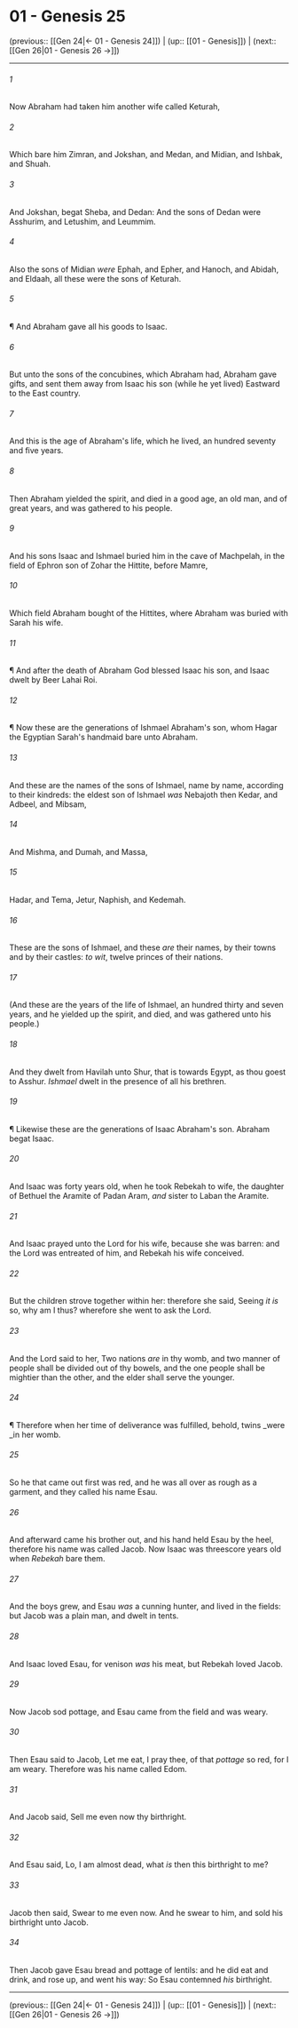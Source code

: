 # 01 - Genesis 25

(previous:: [[Gen 24|← 01 - Genesis 24]]) | (up:: [[01 - Genesis]]) | (next:: [[Gen 26|01 - Genesis 26 →]])

***


###### 1 
Now Abraham had taken him another wife called Keturah, 

###### 2 
Which bare him Zimran, and Jokshan, and Medan, and Midian, and Ishbak, and Shuah. 

###### 3 
And Jokshan, begat Sheba, and Dedan: And the sons of Dedan were Asshurim, and Letushim, and Leummim. 

###### 4 
Also the sons of Midian _were_ Ephah, and Epher, and Hanoch, and Abidah, and Eldaah, all these were the sons of Keturah. 

###### 5 
¶ And Abraham gave all his goods to Isaac. 

###### 6 
But unto the sons of the concubines, which Abraham had, Abraham gave gifts, and sent them away from Isaac his son (while he yet lived) Eastward to the East country. 

###### 7 
And this is the age of Abraham's life, which he lived, an hundred seventy and five years. 

###### 8 
Then Abraham yielded the spirit, and died in a good age, an old man, and of great years, and was gathered to his people. 

###### 9 
And his sons Isaac and Ishmael buried him in the cave of Machpelah, in the field of Ephron son of Zohar the Hittite, before Mamre, 

###### 10 
Which field Abraham bought of the Hittites, where Abraham was buried with Sarah his wife. 

###### 11 
¶ And after the death of Abraham God blessed Isaac his son, and Isaac dwelt by Beer Lahai Roi. 

###### 12 
¶ Now these are the generations of Ishmael Abraham's son, whom Hagar the Egyptian Sarah's handmaid bare unto Abraham. 

###### 13 
And these are the names of the sons of Ishmael, name by name, according to their kindreds: the eldest son of Ishmael _was_ Nebajoth then Kedar, and Adbeel, and Mibsam, 

###### 14 
And Mishma, and Dumah, and Massa, 

###### 15 
Hadar, and Tema, Jetur, Naphish, and Kedemah. 

###### 16 
These are the sons of Ishmael, and these _are_ their names, by their towns and by their castles: _to wit_, twelve princes of their nations. 

###### 17 
(And these are the years of the life of Ishmael, an hundred thirty and seven years, and he yielded up the spirit, and died, and was gathered unto his people.) 

###### 18 
And they dwelt from Havilah unto Shur, that is towards Egypt, as thou goest to Asshur. _Ishmael_ dwelt in the presence of all his brethren. 

###### 19 
¶ Likewise these are the generations of Isaac Abraham's son. Abraham begat Isaac. 

###### 20 
And Isaac was forty years old, when he took Rebekah to wife, the daughter of Bethuel the Aramite of Padan Aram, _and_ sister to Laban the Aramite. 

###### 21 
And Isaac prayed unto the Lord for his wife, because she was barren: and the Lord was entreated of him, and Rebekah his wife conceived. 

###### 22 
But the children strove together within her: therefore she said, Seeing _it is_ so, why am I thus? wherefore she went to ask the Lord. 

###### 23 
And the Lord said to her, Two nations _are_ in thy womb, and two manner of people shall be divided out of thy bowels, and the one people shall be mightier than the other, and the elder shall serve the younger. 

###### 24 
¶ Therefore when her time of deliverance was fulfilled, behold, twins _were _in her womb. 

###### 25 
So he that came out first was red, and he was all over as rough as a garment, and they called his name Esau. 

###### 26 
And afterward came his brother out, and his hand held Esau by the heel, therefore his name was called Jacob. Now Isaac was threescore years old when _Rebekah_ bare them. 

###### 27 
And the boys grew, and Esau _was_ a cunning hunter, and lived in the fields: but Jacob was a plain man, and dwelt in tents. 

###### 28 
And Isaac loved Esau, for venison _was_ his meat, but Rebekah loved Jacob. 

###### 29 
Now Jacob sod pottage, and Esau came from the field and was weary. 

###### 30 
Then Esau said to Jacob, Let me eat, I pray thee, of that _pottage_ so red, for I am weary. Therefore was his name called Edom. 

###### 31 
And Jacob said, Sell me even now thy birthright. 

###### 32 
And Esau said, Lo, I am almost dead, what _is_ then this birthright to me? 

###### 33 
Jacob then said, Swear to me even now. And he swear to him, and sold his birthright unto Jacob. 

###### 34 
Then Jacob gave Esau bread and pottage of lentils: and he did eat and drink, and rose up, and went his way: So Esau contemned _his_ birthright.

***

(previous:: [[Gen 24|← 01 - Genesis 24]]) | (up:: [[01 - Genesis]]) | (next:: [[Gen 26|01 - Genesis 26 →]])
